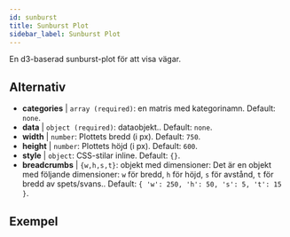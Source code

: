 ```yaml
---
id: sunburst
title: Sunburst Plot
sidebar_label: Sunburst Plot
---
```


En d3-baserad sunburst-plot för att visa vägar.

## Alternativ

* __categories__ | `array (required)`: en matris med kategorinamn. Default: `none`.
* __data__ | `object (required)`: dataobjekt.. Default: `none`.
* __width__ | `number`: Plottets bredd (i px). Default: `750`.
* __height__ | `number`: Plottets höjd (i px). Default: `600`.
* __style__ | `object`: CSS-stilar inline. Default: `{}`.
* __breadcrumbs__ | `{w,h,s,t}`: objekt med dimensioner: Det är en objekt med följande dimensioner: `w` för bredd, `h` för höjd, `s` för avstånd, `t` för bredd av spets/svans.. Default: `{
  'w': 250,
  'h': 50,
  's': 5,
  't': 15
}`.


## Exempel

```jsx live

```

